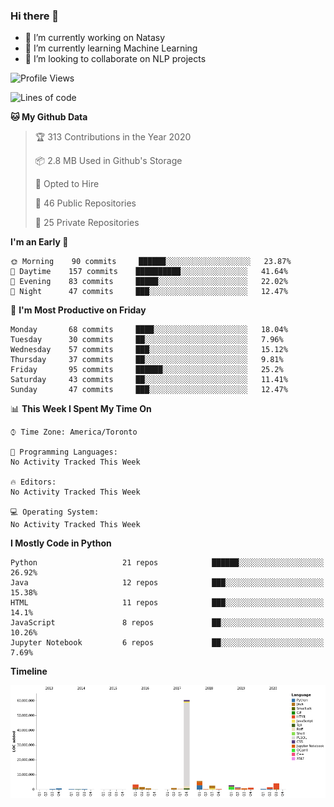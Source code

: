 ### Hi there 👋

<!--
**disooqi/disooqi** is a ✨ _special_ ✨ repository because its `README.md` (this file) appears on your GitHub profile.
-->
- 🔭 I’m currently working on Natasy
- 🌱 I’m currently learning Machine Learning
- 👯 I’m looking to collaborate on NLP projects
<!--
- 🤔 I’m looking for help with ...
- 💬 Ask me about ...
- 📫 How to reach me: http://mohamed.eldesouki.ca
- 😄 Pronouns: ...
- ⚡ Fun fact: ...
-->

<!--START_SECTION:waka-->
![Profile Views](http://img.shields.io/badge/Profile%20Views-0-blue)

![Lines of code](https://img.shields.io/badge/From%20Hello%20World%20I%27ve%20Written-9.4%20million%20lines%20of%20code-blue)

**🐱 My Github Data** 

> 🏆 313 Contributions in the Year 2020
 > 
> 📦 2.8 MB Used in Github's Storage 
 > 
> 💼 Opted to Hire
 > 
> 📜 46 Public Repositories
 > 
> 🔑 25 Private Repositories 

**I'm an Early 🐤** 

```text
🌞 Morning    90 commits     ██████░░░░░░░░░░░░░░░░░░░   23.87% 
🌆 Daytime    157 commits    ██████████░░░░░░░░░░░░░░░   41.64% 
🌃 Evening    83 commits     █████░░░░░░░░░░░░░░░░░░░░   22.02% 
🌙 Night      47 commits     ███░░░░░░░░░░░░░░░░░░░░░░   12.47%

```
📅 **I'm Most Productive on Friday** 

```text
Monday       68 commits     ████░░░░░░░░░░░░░░░░░░░░░   18.04% 
Tuesday      30 commits     ██░░░░░░░░░░░░░░░░░░░░░░░   7.96% 
Wednesday    57 commits     ███░░░░░░░░░░░░░░░░░░░░░░   15.12% 
Thursday     37 commits     ██░░░░░░░░░░░░░░░░░░░░░░░   9.81% 
Friday       95 commits     ██████░░░░░░░░░░░░░░░░░░░   25.2% 
Saturday     43 commits     ██░░░░░░░░░░░░░░░░░░░░░░░   11.41% 
Sunday       47 commits     ███░░░░░░░░░░░░░░░░░░░░░░   12.47%

```


📊 **This Week I Spent My Time On** 

```text
⌚︎ Time Zone: America/Toronto

💬 Programming Languages: 
No Activity Tracked This Week

🔥 Editors: 
No Activity Tracked This Week

💻 Operating System: 
No Activity Tracked This Week

```

**I Mostly Code in Python** 

```text
Python                   21 repos            ██████░░░░░░░░░░░░░░░░░░░   26.92% 
Java                     12 repos            ███░░░░░░░░░░░░░░░░░░░░░░   15.38% 
HTML                     11 repos            ███░░░░░░░░░░░░░░░░░░░░░░   14.1% 
JavaScript               8 repos             ██░░░░░░░░░░░░░░░░░░░░░░░   10.26% 
Jupyter Notebook         6 repos             ██░░░░░░░░░░░░░░░░░░░░░░░   7.69%

```


**Timeline**

![Chart not found](https://github.com/disooqi/disooqi/blob/master/charts/bar_graph.png) 


<!--END_SECTION:waka-->

